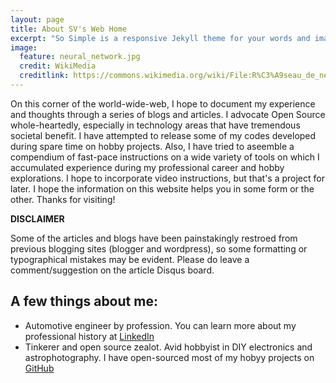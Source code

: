 ```yaml
---
layout: page
title: About SV's Web Home
excerpt: "So Simple is a responsive Jekyll theme for your words and images."
image:
  feature: neural_network.jpg
  credit: WikiMedia
  creditlink: https://commons.wikimedia.org/wiki/File:R%C3%A9seau_de_neurones.jpg
---
```


On this corner of the world-wide-web, I hope to document my experience and thoughts through a series of blogs and articles. I advocate Open Source whole-heartedly, especially in technology areas that have tremendous societal benefit. I have attempted to release some of my codes developed during spare time on hobby projects. Also, I have tried to aseemble a compendium of fast-pace instructions on a wide variety of tools on which I accumulated experience during my professional career and hobby explorations. I hope to incorporate video instructions, but that's a project for later. I hope the information on this website helps you in some form or the other. Thanks for visiting!

**DISCLAIMER**

Some of the articles and blogs have been painstakingly restroed from previous blogging sites (blogger and wordpress), so some formatting or typographical mistakes may be evident. Please do leave a comment/suggestion on the article Disqus board.

## A few things about me:

* Automotive engineer by profession. You can learn more about my professional history at [LinkedIn](https://linkedin.com/sampathvanimisetti)
* Tinkerer and open source zealot. Avid hobbyist in DIY electronics and astrophotography. I have open-sourced most of my hobyy projects on [GitHub](https://github.com/svanimisetti)
